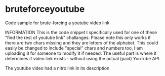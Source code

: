 # bruteforceyoutube
Code sample for brute-forcing a youtube video link

INFORMATION
This is the code snippet I specifically used for one of these "find the rest of youtube link" challanges. Please note this only works if there are two chars missing and they are letters of the alphabet.
This could easily be changed to include "special" chars and numbers too, I am uploading it for someone to modify it if needed.
The useful part is where it determines if video link exists - without using the actual (paid) YouTube API.

The youtube video had a nitro link in its description.

